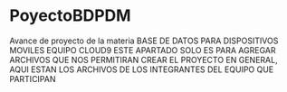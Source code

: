 # PoyectoBDPDM
Avance de proyecto de la materia BASE DE DATOS PARA DISPOSITIVOS MOVILES EQUIPO CLOUD9
ESTE APARTADO SOLO ES PARA  AGREGAR ARCHIVOS QUE NOS PERMITIRAN CREAR EL PROYECTO EN GENERAL, AQUI ESTAN LOS ARCHIVOS DE LOS INTEGRANTES DEL EQUIPO QUE PARTICIPAN 
